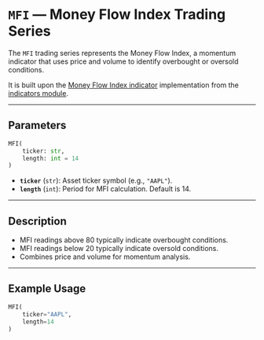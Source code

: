 # `MFI` — Money Flow Index Trading Series

The `MFI` trading series represents the Money Flow Index, a momentum indicator that uses price and volume to identify overbought or oversold conditions.

It is built upon the [Money Flow Index indicator](../../../../trading_strategy_tester/indicators/volume/mfi.py) implementation from the [indicators module](../indicators.md).

---

## Parameters

```python
MFI(
    ticker: str,
    length: int = 14
)
```

- **`ticker`** (`str`): Asset ticker symbol (e.g., `"AAPL"`).
- **`length`** (`int`): Period for MFI calculation. Default is 14.

---

## Description

- MFI readings above 80 typically indicate overbought conditions.
- MFI readings below 20 typically indicate oversold conditions.
- Combines price and volume for momentum analysis.

---

## Example Usage

```python
MFI(
    ticker="AAPL",
    length=14
)
```
